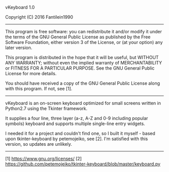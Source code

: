 vKeyboard 1.0

Copyright (C) 2016  Fantilein1990

--------------------------------------------------------------------

This program is free software: you can redistribute it and/or modify
it under the terms of the GNU General Public License as published by
the Free Software Foundation, either version 3 of the License, or
(at your option) any later version.

This program is distributed in the hope that it will be useful,
but WITHOUT ANY WARRANTY; without even the implied warranty of
MERCHANTABILITY or FITNESS FOR A PARTICULAR PURPOSE.  See the
GNU General Public License for more details.

You should have received a copy of the GNU General Public License
along with this program.  If not, see [1].

--------------------------------------------------------------------

vKeyboard is an on-screen keyboard optimized for small screens written
in Python2.7 using the Tkinter framework.

It supplies a four line, three layer (a-z, A-Z and 0-9 including popular
symbols) keyboard and supports multiple single-line entry widgets. 

I needed it for a project and couldn't find one, so I built it myself - 
based upon tkinter-keyboard by petemojeiko, see [2]. I'm satisfied with this
version, so updates are unlikely. 

--------------------------------------------------------------------

[1] https://www.gnu.org/licenses/
[2] https://github.com/petemojeiko/tkinter-keyboard/blob/master/keyboard.py
